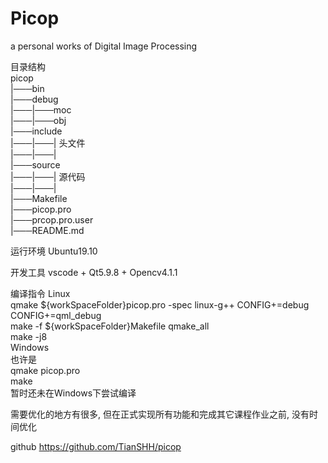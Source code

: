 # Picop

a personal works of Digital Image Processing

目录结构  
picop  
|───bin  
|───debug  
|───|───moc  
|───|───obj  
|───include  
|───|───| 头文件  
|───|───|  
|───source  
|───|───| 源代码  
|───|───|  
|───Makefile  
|───picop.pro  
|───prcop.pro.user  
|───README.md  

运行环境
Ubuntu19.10

开发工具
vscode + Qt5.9.8 + Opencv4.1.1

编译指令
Linux  
qmake ${workSpaceFolder}picop.pro -spec linux-g++ CONFIG+=debug CONFIG+=qml_debug  
make -f ${workSpaceFolder}Makefile qmake_all  
make -j8  
Windows  
也许是  
qmake picop.pro  
make  
暂时还未在Windows下尝试编译  

需要优化的地方有很多, 但在正式实现所有功能和完成其它课程作业之前, 没有时间优化

github
https://github.com/TianSHH/picop

